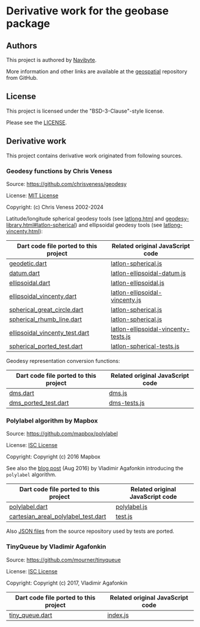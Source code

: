 # Derivative work for the geobase package

## Authors

This project is authored by [Navibyte](https://navibyte.com).

More information and other links are available at the
[geospatial](https://github.com/navibyte/geospatial) repository from GitHub. 

## License

This project is licensed under the "BSD-3-Clause"-style license.

Please see the 
[LICENSE](https://github.com/navibyte/geospatial/blob/main/LICENSE).

## Derivative work

This project contains derivative work originated from following sources.

### Geodesy functions by Chris Veness

Source: https://github.com/chrisveness/geodesy

License: [MIT License](https://github.com/chrisveness/geodesy/blob/master/LICENSE)

Copyright: (c) Chris Veness 2002-2024

Latitude/longitude spherical geodesy tools (see [latlong.html](https://www.movable-type.co.uk/scripts/latlong.html) and [geodesy-library.html#latlon-spherical](https://www.movable-type.co.uk/scripts/geodesy-library.html#latlon-spherical)) and ellipsoidal geodesy tools (see [latlong-vincenty.html](https://www.movable-type.co.uk/scripts/latlong-vincenty.html)):

Dart code file ported to this project | Related original JavaScript code
------------------------------------- | --------------------------------
[geodetic.dart](lib/src/geodesy/base/geodetic.dart) | [latlon-spherical.js](https://github.com/chrisveness/geodesy/blob/master/latlon-spherical.js)
[datum.dart](lib/src/geodesy/ellipsoidal/datum.dart) | [latlon-ellipsoidal-datum.js](https://github.com/chrisveness/geodesy/blob/master/latlon-ellipsoidal-datum.js)
[ellipsoidal.dart](lib/src/geodesy/ellipsoidal/ellipsoidal.dart) | [latlon-ellipsoidal.js](https://github.com/chrisveness/geodesy/blob/master/latlon-ellipsoidal.js)
[ellipsoidal_vincenty.dart](lib/src/geodesy/ellipsoidal/ellipsoidal_vincenty.dart) | [latlon-ellipsoidal-vincenty.js](https://github.com/chrisveness/geodesy/blob/master/latlon-ellipsoidal-vincenty.js)
[spherical_great_circle.dart](lib/src/geodesy/spherical/spherical_great_circle.dart) | [latlon-spherical.js](https://github.com/chrisveness/geodesy/blob/master/latlon-spherical.js)
[spherical_rhumb_line.dart](lib/src/geodesy/spherical/spherical_rhumb_line.dart) | [latlon-spherical.js](https://github.com/chrisveness/geodesy/blob/master/latlon-spherical.js)
[ellipsoidal_vincenty_test.dart](test/geodesy/ellipsoidal_vincenty_test.dart) | [latlon-ellipsoidal-vincenty-tests.js](https://github.com/chrisveness/geodesy/blob/master/test/latlon-ellipsoidal-vincenty-tests.js)
[spherical_ported_test.dart](test/geodesy/spherical_ported_test.dart) | [latlon-spherical-tests.js](https://github.com/chrisveness/geodesy/blob/master/test/latlon-spherical-tests.js)

Geodesy representation conversion functions:

Dart code file ported to this project | Related original JavaScript code
------------------------------------- | --------------------------------
[dms.dart](lib/src/common/presentation/dms.dart) | [dms.js](https://github.com/chrisveness/geodesy/blob/master/dms.js)
[dms_ported_test.dart](test/coordinates/dms_ported_test.dart) | [dms-tests.js](https://github.com/chrisveness/geodesy/blob/master/test/dms-tests.js)

### Polylabel algorithm by Mapbox

Source: https://github.com/mapbox/polylabel

License: [ISC License](https://github.com/mapbox/polylabel/blob/master/LICENSE)

Copyright: Copyright (c) 2016 Mapbox

See also the
[blog post](https://blog.mapbox.com/a-new-algorithm-for-finding-a-visual-center-of-a-polygon-7c77e6492fbc)
(Aug 2016) by Vladimir Agafonkin introducing the `polylabel` algorithm.
 
Dart code file ported to this project | Related original JavaScript code
------------------------------------- | --------------------------------
[polylabel.dart](lib/src/geometric/cartesian/areal/polylabel.dart) | [polylabel.js](https://github.com/mapbox/polylabel/blob/master/polylabel.js)
[cartesian_areal_polylabel_test.dart](test/geometric/cartesian_areal_polylabel_test.dart) | [test.js](https://github.com/mapbox/polylabel/blob/master/test/test.js)

Also [JSON files](https://github.com/mapbox/polylabel/tree/master/test/fixtures)
from the source repository used by tests are ported.

### TinyQueue by Vladimir Agafonkin

Source: https://github.com/mourner/tinyqueue

License: [ISC License](https://github.com/mourner/tinyqueue/blob/main/LICENSE)

Copyright: Copyright (c) 2017, Vladimir Agafonkin

Dart code file ported to this project | Related original JavaScript code
------------------------------------- | --------------------------------
[tiny_queue.dart](lib/src/utils/tiny_queue.dart) | [index.js](https://github.com/mourner/tinyqueue/blob/main/index.js)
